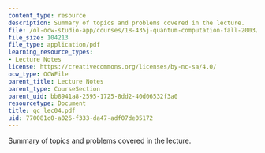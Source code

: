 ```yaml
---
content_type: resource
description: Summary of topics and problems covered in the lecture.
file: /ol-ocw-studio-app/courses/18-435j-quantum-computation-fall-2003/770081c0a026f333da47adf07de05172_qc_lec04.pdf
file_size: 104213
file_type: application/pdf
learning_resource_types:
- Lecture Notes
license: https://creativecommons.org/licenses/by-nc-sa/4.0/
ocw_type: OCWFile
parent_title: Lecture Notes
parent_type: CourseSection
parent_uid: bb8941a8-2595-1725-8dd2-40d06532f3a0
resourcetype: Document
title: qc_lec04.pdf
uid: 770081c0-a026-f333-da47-adf07de05172
---
```

Summary of topics and problems covered in the lecture.